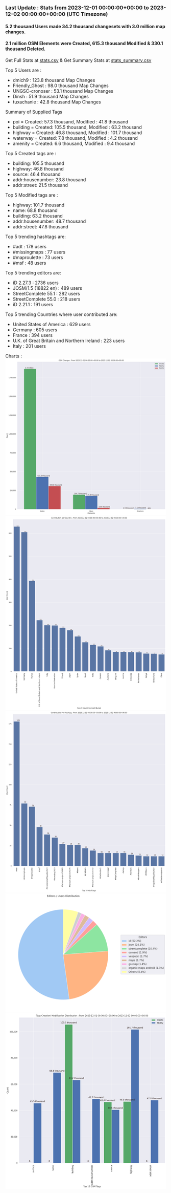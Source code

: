 ### Last Update : Stats from 2023-12-01 00:00:00+00:00 to 2023-12-02 00:00:00+00:00 (UTC Timezone)

#### 5.2 thousand Users made 34.2 thousand changesets with 3.0 million map changes.
#### 2.1 million OSM Elements were Created, 615.3 thousand Modified & 330.1 thousand Deleted.
Get Full Stats at [stats.csv](/stats/Global/Daily/stats.csv)
 & Get Summary Stats at [stats_summary.csv](/stats/Global/Daily/stats_summary.csv)

Top 5 Users are : 
- dmich9 : 123.8 thousand Map Changes
- Friendly_Ghost : 98.0 thousand Map Changes
- UNGSC-cronoser : 53.1 thousand Map Changes
- Dinsh : 51.9 thousand Map Changes
- tuxachanie : 42.8 thousand Map Changes

Summary of Supplied Tags
- poi = Created: 57.3 thousand, Modified : 41.8 thousand
- building = Created: 105.5 thousand, Modified : 63.2 thousand
- highway = Created: 46.8 thousand, Modified : 101.7 thousand
- waterway = Created: 7.8 thousand, Modified : 4.2 thousand
- amenity = Created: 6.6 thousand, Modified : 9.4 thousand


Top 5 Created tags are :
- building: 105.5 thousand
- highway: 46.8 thousand
- source: 46.4 thousand
- addr:housenumber: 23.8 thousand
- addr:street: 21.5 thousand


Top 5 Modified tags are :
- highway: 101.7 thousand
- name: 68.8 thousand
- building: 63.2 thousand
- addr:housenumber: 48.7 thousand
- addr:street: 47.8 thousand


Top 5 trending hashtags are:
- #adt : 178 users
- #missingmaps : 77 users
- #maproulette : 73 users
- #msf : 48 users


Top 5 trending editors are:
- iD 2.27.3 : 2736 users
- JOSM/1.5 (18822 en) : 489 users
- StreetComplete 55.1 : 282 users
- StreetComplete 55.0 : 218 users
- iD 2.21.1 : 191 users


Top 5 trending Countries where user contributed are:
- United States of America : 629 users
- Germany : 605 users
- France : 394 users
- U.K. of Great Britain and Northern Ireland : 223 users
- Italy : 201 users


 Charts : 
![Alt text](./stats_osm_changes.png) 
![Alt text](./stats_users_per_country.png) 
![Alt text](./stats_users_per_hashtag.png) 
![Alt text](./stats_editors_pie_chart.png) 
![Alt text](./stats_tags.png) 
